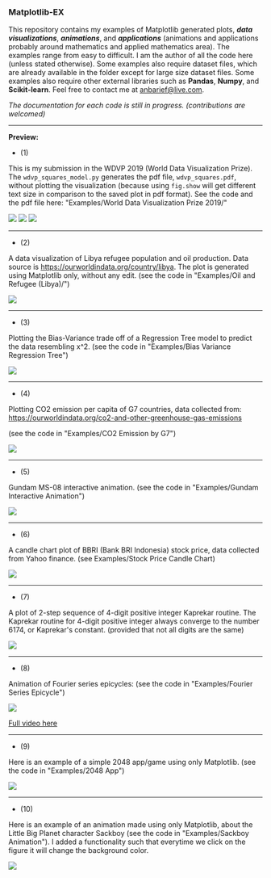 ### Matplotlib-EX 

This repository contains my examples of Matplotlib generated plots, ***data visualizations***, ***animations***, and ***applications*** (animations and applications probably around mathematics and applied mathematics area). The examples range from easy to difficult. I am the author of all the code here (unless stated otherwise). Some examples also require dataset files, which are already available in the folder except for large size dataset files. Some examples also require other external libraries such as **Pandas**, **Numpy**, and **Scikit-learn**. Feel free to contact me at anbarief@live.com.

*The documentation for each code is still in progress. (contributions are welcomed)*

___


**Preview:**

* (1)

This is my submission in the WDVP 2019 (World Data Visualization Prize). The `wdvp_squares_model.py` generates the pdf file, `wdvp_squares.pdf`, without plotting the visualization (because using `fig.show` will get different text size in comparison to the saved plot in pdf format). See the code and the pdf file here: "Examples/World Data Visualization Prize 2019/"

<img src="/demo_wdvp_1.PNG"/>
<img src="/demo_wdvp_2.PNG"/>
<img src="/demo_wdvp_3.PNG"/>

___

* (2)

A data visualization of Libya refugee population and oil production. Data source is https://ourworldindata.org/country/libya. The plot is generated using Matplotlib only, without any edit. (see the code in "Examples/Oil and Refugee (Libya)/")

<img src="/demo_oil_refugee.png"/>

___

* (3)

Plotting the Bias-Variance trade off of a Regression Tree model to predict the data resembling x^2. (see the code in "Examples/Bias Variance Regression Tree")

<img src="/demo_bias_variance.png"/>

___

* (4)

Plotting CO2 emission per capita of G7 countries, data collected from: https://ourworldindata.org/co2-and-other-greenhouse-gas-emissions

(see the code in "Examples/CO2 Emission by G7")

<img src="/demo_co2_emission_line.png"/>

___

* (5)

Gundam MS-08 interactive animation. (see the code in "Examples/Gundam Interactive Animation")

<img src="/demo_gundam.gif"/>

___

* (6)

A candle chart plot of BBRI (Bank BRI Indonesia) stock price, data collected from Yahoo finance. (see Examples/Stock Price Candle Chart)
  
<img src="/demo_candlechart.png"/>

___

* (7)

A plot of 2-step sequence of 4-digit positive integer Kaprekar routine. The Kaprekar routine for 4-digit positive integer always converge to the number 6174, or Kaprekar's constant. (provided that not all digits are the same) 

<img src="/demo_kaprekar.png"/>

___

* (8)

Animation of Fourier series epicycles: (see the code in "Examples/Fourier Series Epicycle")

<img src="/demo_fourier.gif"/>

<a href="https://www.youtube.com/watch?v=qi7fc5pcbRY">Full video here<a>

___
  
* (9)

Here is an example of a simple 2048 app/game using only Matplotlib. (see the code in "Examples/2048 App")

<img src="/demo_2048.gif"/>
  
___

* (10)

Here is an example of an animation made using only Matplotlib, about the Little Big Planet character Sackboy (see the code in "Examples/Sackboy Animation"). I added a functionality such that everytime we click on the figure it will change the background color.

<img src="/demo_lbp.gif"/>

